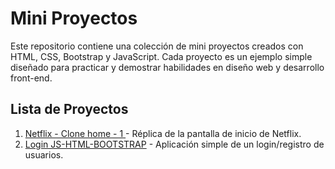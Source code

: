 # Mini Proyectos

Este repositorio contiene una colección de mini proyectos creados con HTML, CSS, Bootstrap y JavaScript. Cada proyecto es un ejemplo simple diseñado para practicar y demostrar habilidades en diseño web y desarrollo front-end.

## Lista de Proyectos

1. [Netflix - Clone home - 1 ](./Netflix%20-%20clone%20home%20-%201/) - Réplica de la pantalla de inicio de Netflix.
2. [Login JS-HTML-BOOTSTRAP](./Login%20JS-HTML-BOOTSTRAP/) - Aplicación simple de un login/registro de usuarios.
